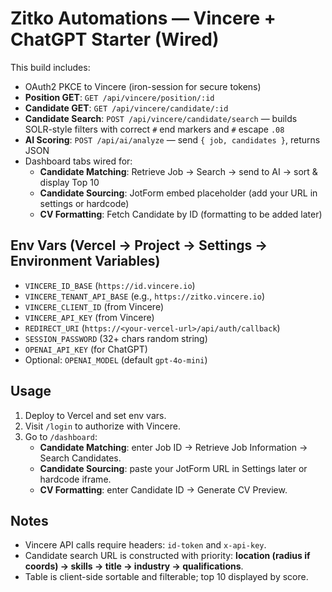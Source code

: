 # Zitko Automations — Vincere + ChatGPT Starter (Wired)

This build includes:
- OAuth2 PKCE to Vincere (iron-session for secure tokens)
- **Position GET**: `GET /api/vincere/position/:id`
- **Candidate GET**: `GET /api/vincere/candidate/:id`
- **Candidate Search**: `POST /api/vincere/candidate/search` — builds SOLR-style filters with correct `#` end markers and `#` escape `.08`
- **AI Scoring**: `POST /api/ai/analyze` — send `{ job, candidates }`, returns JSON
- Dashboard tabs wired for:
  - **Candidate Matching**: Retrieve Job → Search → send to AI → sort & display Top 10
  - **Candidate Sourcing**: JotForm embed placeholder (add your URL in settings or hardcode)
  - **CV Formatting**: Fetch Candidate by ID (formatting to be added later)

## Env Vars (Vercel → Project → Settings → Environment Variables)
- `VINCERE_ID_BASE` (`https://id.vincere.io`)
- `VINCERE_TENANT_API_BASE` (e.g., `https://zitko.vincere.io`)
- `VINCERE_CLIENT_ID` (from Vincere)
- `VINCERE_API_KEY` (from Vincere)
- `REDIRECT_URI` (`https://<your-vercel-url>/api/auth/callback`)
- `SESSION_PASSWORD` (32+ chars random string)
- `OPENAI_API_KEY` (for ChatGPT)
- Optional: `OPENAI_MODEL` (default `gpt-4o-mini`)

## Usage
1. Deploy to Vercel and set env vars.
2. Visit `/login` to authorize with Vincere.
3. Go to `/dashboard`:
   - **Candidate Matching**: enter Job ID → Retrieve Job Information → Search Candidates.
   - **Candidate Sourcing**: paste your JotForm URL in Settings later or hardcode iframe.
   - **CV Formatting**: enter Candidate ID → Generate CV Preview.

## Notes
- Vincere API calls require headers: `id-token` and `x-api-key`.
- Candidate search URL is constructed with priority: **location (radius if coords) → skills → title → industry → qualifications**.
- Table is client-side sortable and filterable; top 10 displayed by score.
